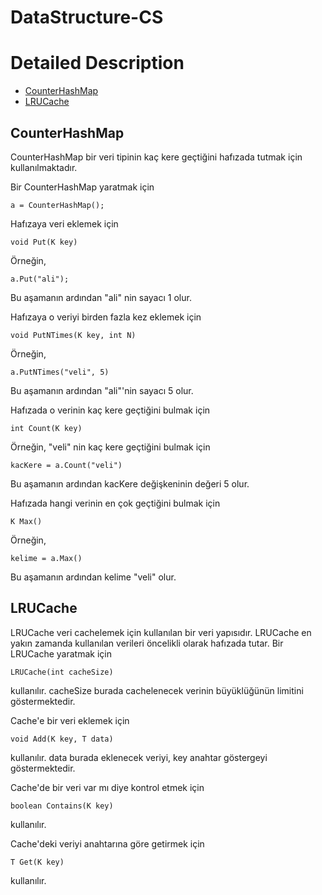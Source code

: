 # DataStructure-CS

Detailed Description
============
+ [CounterHashMap](#counterhashmap)
+ [LRUCache](#lrucache)

## CounterHashMap

CounterHashMap bir veri tipinin kaç kere geçtiğini hafızada tutmak için kullanılmaktadır.

Bir CounterHashMap yaratmak için

	a = CounterHashMap();

Hafızaya veri eklemek için

	void Put(K key)

Örneğin,

	a.Put("ali");

Bu aşamanın ardından "ali" nin sayacı 1 olur.

Hafızaya o veriyi birden fazla kez eklemek için

	void PutNTimes(K key, int N)

Örneğin,

	a.PutNTimes("veli", 5)

Bu aşamanın ardından "ali"'nin sayacı 5 olur.

Hafızada o verinin kaç kere geçtiğini bulmak için

	int Count(K key)

Örneğin, "veli" nin kaç kere geçtiğini bulmak için

	kacKere = a.Count("veli")

Bu aşamanın ardından kacKere değişkeninin değeri 5 olur.

Hafızada hangi verinin en çok geçtiğini bulmak için

	K Max()

Örneğin,

	kelime = a.Max()

Bu aşamanın ardından kelime "veli" olur.

## LRUCache

LRUCache veri cachelemek için kullanılan bir veri yapısıdır. LRUCache en yakın zamanda 
kullanılan verileri öncelikli olarak hafızada tutar. Bir LRUCache yaratmak için

	LRUCache(int cacheSize)

kullanılır. cacheSize burada cachelenecek verinin büyüklüğünün limitini göstermektedir.

Cache'e bir veri eklemek için

	void Add(K key, T data)

kullanılır. data burada eklenecek veriyi, key anahtar göstergeyi göstermektedir.

Cache'de bir veri var mı diye kontrol etmek için

	boolean Contains(K key)

kullanılır.

Cache'deki veriyi anahtarına göre getirmek için

	T Get(K key)

kullanılır.
